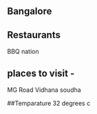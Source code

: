 ## Bangalore

## Restaurants
BBQ nation

## places to visit -
 MG Road
 Vidhana soudha

 ##Temparature
 32 degrees c
